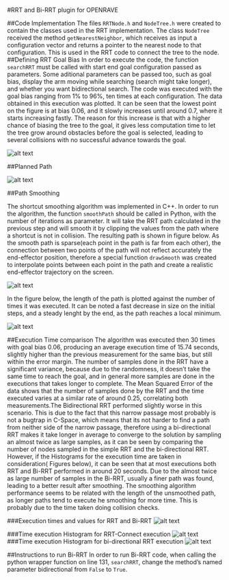 [fig1]: /images/fig1.png " "
[fig2]: /images/fig2.png " "
[fig3]: /images/fig3.png " "
[fig4]: /images/fig4.png " "
[fig5]: /images/fig5.png " "
[fig6]: /images/fig6.png " "
[fig7]: /images/fig7.png " "

#RRT and Bi-RRT plugin for OPENRAVE

##Code Implementation
The files `RRTNode.h` and `NodeTree.h` were created to contain the classes used in the RRT implementation. The class `NodeTree` received the method `getNearestNeighbor`, which receives as input a configuration vector and returns a pointer to the nearest node to that configuration. This is used in the RRT code to connect the tree to the node.
##Defining RRT Goal Bias
In order to execute the code, the function `searchRRT` must be called with start end goal configuration passed as parameters. Some aditional parameters can be passed too, such as goal bias, display the arm moving while searching (search might take longer), and whether you want bidirectional search. The code was executed with the goal bias ranging from 1% to 96%, ten times at each configuration. The data obtained in this execution was plotted. It can be seen that the lowest point on the figure is at bias 0.06, and it slowly increases until around 0.7, where it starts increasing fastly. The reason for this increase is that with a higher chance of biasing the tree to the goal, it gives less computation time to let the tree grow around obstacles before the goal is selected, leading to several collisions with no successful advance towards the goal.

![alt text][fig1]

##Planned Path

![alt text][fig2]

##Path Smoothing

The shortcut smoothing algorithm was implemented in C++. In order to run the algorithm, the function `smoothPath` should be called in Python, with the number of iterations as parameter. It will take the RRT path calculated in the previous step and will smooth it by clipping the values from the path where a shortcut is not in collision. The resulting path is shown in figure below. As the smooth path is sparse(each point in the path is far from each other), the connection between two points of the path will not reflect accurately the end-effector position, therefore a special function `drawSmooth` was created to interpolate points between each point in the path and create a realistic end-effector trajectory on the screen.

![alt text][fig3]

In the figure below, the length of the path is plotted against the number of times it was executed. It can be noted a fast decrease in size on the initial steps, and a steady lenght by the end, as the path reaches a local minimum.

![alt text][fig4]

##Execution Time comparison
The algorithm was executed then 30 times with goal bias 0.06, producing an average execution time of 15.74 seconds, slightly higher than the previous measurement for the same bias, but still within the error margin. The number of samples done in the RRT have a significant variance, because due to the randomness, it doesn’t take the same time to reach the goal, and in general more samples are done in the executions that takes longer to complete. The Mean Squared Error of the data shows that the number of samples done by the RRT and the time executed varies at a similar rate of around 0.25, correlating both measurements.The Bidirectional RRT performed slightly worse in this scenario. This is due to the fact that this narrow passage most probably is not a bugtrap in C-Space, which means that its not harder to find a path from neither side of the narrow passage, therefore using a bi-directional RRT makes it take longer in average to converge to the solution by sampling an almost twice as large samples, as it can be seen by comparing the number of nodes sampled in the simple RRT and the bi-directional RRT. However, if the Histograms for the execution time are taken in consideration( Figures below), it can be seen that at most executions both RRT and Bi-RRT performed in around 20 seconds. Due to the almost twice as large number of samples in the Bi-RRT, usually a finer path was found, leading to a better result after smoothing.
The smoothing algorithm performance seems to be related with the length of the unsmoothed path, as longer paths tend to execute he smoothing for more time. This is probably due to the time taken doing collision checks.

###Execution times and values for RRT and Bi-RRT
![alt text][fig5]

###Time execution Histogram for RRT-Connect execution
![alt text][fig6]
###Time execution Histogram for bi-directional RRT execution
![alt text][fig7]

##Instructions to run Bi-RRT
In order to run Bi-RRT code, when calling the python wrapper function on line 131, `searchRRT`, change the method’s named parameter bidirectional from `False` to `True`.
